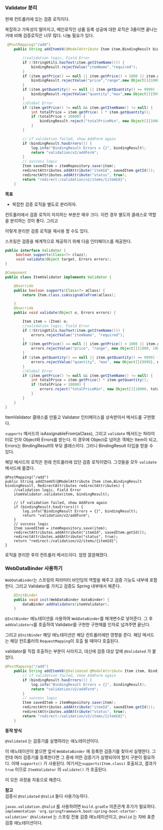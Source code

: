 ### Validator 분리

현재 컨트롤러에 있는 검증 로직이다.

복잡하고 가독성이 떨어지고, 메인로직인 상품 등록 성공에 대한 로직은 3줄이면 끝나는거에 비해 검증로직은 너무 많다.
나눌 필요가 있다.


```java
 @PostMapping("/add")
    public String addItemV4(@ModelAttribute Item item,BindingResult bindingResult, RedirectAttributes redirectAttributes) {

        //validation logic, Field Error
        if (!StringUtils.hasText(item.getItemName())) {
            bindingResult.rejectValue("itemName","required");
        }
        if (item.getPrice() == null || item.getPrice() < 1000 || item.getPrice() > 10000000) {
            bindingResult.rejectValue("price","range",new Object[]{1000,100000}, null);
        }
        if (item.getQuantity() == null || item.getQuantity() >= 9999) {
            bindingResult.rejectValue("quantity","max",new Object[]{9999},null);
        }
        //Global Error
        if (item.getPrice() != null && item.getItemName() != null) {
            int totalPrice = item.getPrice( ) * item.getQuantity();
            if (totalPrice < 10000) {
                bindingResult.reject("totalPriceMin", new Object[]{10000,totalPrice},null);
            }
        }

        // if validation failed, show AddForm again
        if (bindingResult.hasErrors()) {
            log.info("BindingResult Errors = {}", bindingResult);
            return "validation/v2/addForm";
        }
        // success logic
        Item savedItem = itemRepository.save(item);
        redirectAttributes.addAttribute("itemId", savedItem.getId());
        redirectAttributes.addAttribute("status", true);
        return "redirect:/validation/v2/items/{itemId}";
    }
```

**목표**
- 복잡한 검증 로직을 별도로 분리하자.

컨트롤러에서 검증 로직이 차지하는 부분은 매우 크다. 이런 경우 별도의 클래스로 역할을 분리하는 것이 좋다. 그리고

이렇게 분리한 검증 로직을 재사용 할 수도 있다.

스프링은 검증을 체계적으로 제공하기 위해 다음 인터페이스를 제공한다.

```java
public interface Validator {
     boolean supports(Class<?> clazz);
     void validate(Object target, Errors errors);
}
```

```java
@Component
public class ItemValidator implements Validator {

    @Override
    public boolean supports(Class<?> aClass) {
        return Item.class.isAssignableFrom(aClass);

    }
    @Override
    public void validate(Object o, Errors errors) {

        Item item = (Item) o;
        //validation logic, Field Error
        if (!StringUtils.hasText(item.getItemName())) {
            errors.rejectValue("itemName", "required");
        }
        if (item.getPrice() == null || item.getPrice() < 1000 || item.getPrice() > 10000000) {
            errors.rejectValue("price", "range", new Object[]{1000, 100000}, null);
        }
        if (item.getQuantity() == null || item.getQuantity() >= 9999) {
            errors.rejectValue("quantity", "max", new Object[]{9999}, null);
        }
        //Global Error
        if (item.getPrice() != null && item.getItemName() != null) {
            int totalPrice = item.getPrice() * item.getQuantity();
            if (totalPrice < 10000) {
                errors.reject("totalPriceMin", new Object[]{10000, totalPrice}, null);
            }
        }
    }
}
```
ItemValidator 클래스를 만들고 Validator 인터페이스를 상속받아서 메서드를 구현했다.

`supports` 메서드의 isAssignableFrom(aClass), 그리고 `validate` 메서드는 파라미터로 인자 Object와 Errors를 받는다. 이 경우에 Object로 넘어온 객체는 Item이 되고, Errors는 BindingResult의 부모 클래스이다. 그러니 BindingResult 타입을 받을 수 있다.

해당 메서드의 로직은 원래 컨트롤러에 있던 검증 로직이였다. 그것들을 모두 `validate` 메서드에 옮겼다.

    @PostMapping("/add")
    public String addItemV5(@ModelAttribute Item item,BindingResult bindingResult, RedirectAttributes redirectAttributes) {
        //validation logic, Field Error
        itemValidator.validate(item, bindingResult);

        // if validation failed, show AddForm again
        if (bindingResult.hasErrors()) {
            log.info("BindingResult Errors = {}", bindingResult);
            return "validation/v2/addForm";
        }
        // success logic
        Item savedItem = itemRepository.save(item);
        redirectAttributes.addAttribute("itemId", savedItem.getId());
        redirectAttributes.addAttribute("status", true);
        return "redirect:/validation/v2/items/{itemId}";
    }

로직을 분리한 후의 컨트롤러 메서드이다. 엄청 깔끔해졌다.

### WebDataBinder 사용하기
`WebDataBinder`는 스프링의 파라미터 바인딩의 역할을 해주고 검증 기능도 내부에 포함한다. 그리고 Validator를 가지고 검증도 Spring 내부에서 해준다.


```java
    @InitBinder
    public void init(WebDataBinder dataBinder) {
        dataBinder.addValidators(itemValidator);
    }
```
`@InitBinder` 애노테이션을 사용하여 `WebDataBinder`를 매개변수로 넣어준다.
그 후 `addValidators`를 호출하여 Validator를 구현한 구현체를 인자로 넘겨주면 끝난다.

그리고 `@InitBinder` 해당 애노테이션은 해당 컨트롤러에만 영향을 준다. 해당 메서드는 해당 컨트롤러의 `RequestMapping`이 호출 될 때마다 호출된다.

validator를 직접 호출하는 부분이 사라지고, 대신에 검증 대상 앞에 `@Validated` 가 붙었다.
```java
@PostMapping("/add")
    public String addItemV6(@Validated @ModelAttribute Item item, BindingResult bindingResult, RedirectAttributes redirectAttributes) {
        // if validation failed, show AddForm again
        if (bindingResult.hasErrors()) {
            log.info("BindingResult Errors = {}", bindingResult);
            return "validation/v2/addForm";
        }
        // success logic
        Item savedItem = itemRepository.save(item);
        redirectAttributes.addAttribute("itemId", savedItem.getId());
        redirectAttributes.addAttribute("status", true);
        return "redirect:/validation/v2/items/{itemId}";
    }
```
**동작 방식**

`@Validated` 는 검증기를 실행하라는 애노테이션이다.

이 애노테이션이 붙으면 앞서 `WebDataBinder` 에 등록한 검증기를 찾아서 실행한다. 그런데 여러 검증기를 등록한다면 그 중에 어떤 검증기가 실행되어야 할지 구분이 필요하다. 이때 `supports()` 가 사용된다. 여기서는`supports(Item.class)` 호출되고, 결과가 `true` 이므로 `ItemValidator` 의 `validate()` 가 호출된다.

이 모든 과정을 자동으로 해준다.

**참고**  
검증시 `@Validated` `@Valid` 둘다 사용가능하다.

`javax.validation.@Valid` 를 사용하려면 `build.gradle` 의존관계 추가가 필요하다. `implementation 'org.springframework.boot:spring-boot-starter-validation'` `@Validated` 는 스프링 전용 검증 애노테이션이고, `@Valid` 는 자바 표준 검증 애노테이션이다.





